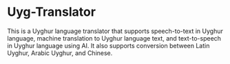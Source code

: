 # Uyg-Translator
This is a Uyghur language translator that supports speech-to-text in Uyghur language, machine translation to Uyghur language text, and text-to-speech in Uyghur language using AI. It also supports conversion between Latin Uyghur, Arabic Uyghur, and Chinese.
